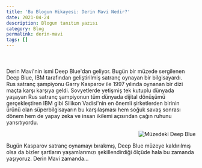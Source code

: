 ```yaml
---
title: 'Bu Blogun Hikayesi: Derin Mavi Nedir?'
date: 2021-04-24
description: Blogun tanıtım yazısı
category: Blog
permalink: derin-mavi
tags: []
---
```



<div class="row" style="margin-top: 1.5rem;display: inline-block;"><div class="eight column" style="
    max-width: 490px;
    float: left;
    padding-right: 20px;
">
    <p>
    Derin Mavi'nin ismi Deep Blue'dan geliyor. Bugün bir müzede sergilenen Deep Blue, IBM tarafından geliştirilmiş satranç oynayan bir bilgisayardı. Rus satranç şampiyonu Garry Kasparov ile 1997 yılında oynanan bir dizi maçta karşı karşıya geldi. Sovyetlerde yetişmiş tek kutuplu dünyada yaşayan Rus satranç şampiyonun tüm dünyada dijital dönüşümü gerçekleştiren IBM gibi Silikon Vadisi'nin en önemli şirketlerden birinin ürünü olan süperbilgisayarın bu karşılaşması hem soğuk savaş sonrası dönem hem de yapay zeka ve insan ikilemi açısından çağın ruhunu yansıtıyordu.
    </p>
    </div><div class="s" style="
    max-width: 275px;
    float: right;
    padding-left: 20px;
"><img class="u-max-full-width" src="https://derinmavi.io/images/ibm-deep-blue-in-museum.jpg" alt="Müzedeki Deep Blue"></div></div>

<div class="row" style="margin-bottom: 2.5rem; display: inline-block;">
<p>Bugün Kasparov satranç oynamayı bırakmış, Deep Blue müzeye kaldırılmış olsa da bizler şartların yaşamlarımızı şekillendirdiği ölçüde hala bu zamanda yaşıyoruz. Derin Mavi zamanda...</p>
</div>



